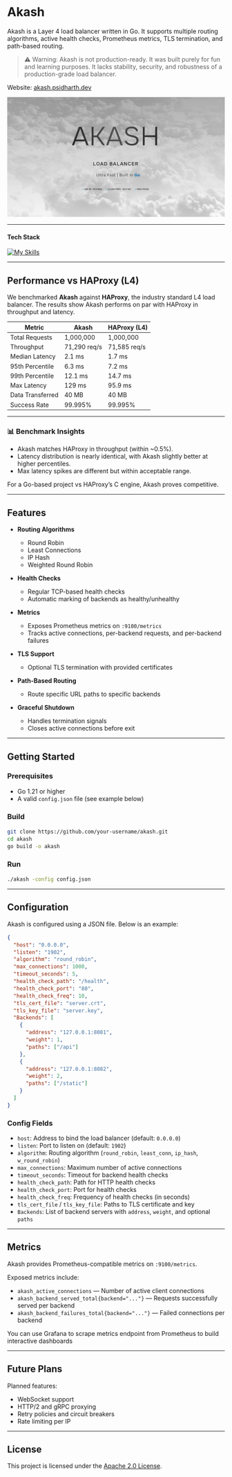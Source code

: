 # Akash

Akash is a Layer 4 load balancer written in Go.
It supports multiple routing algorithms, active health checks, Prometheus metrics, TLS termination, and path-based routing.

> ⚠️ Warning: Akash is not production-ready. It was built purely for fun and learning purposes. It lacks stability, security, and robustness of a production-grade load balancer.

Website: [akash.psidharth.dev](https://akash.psidharth.dev/)

![alt text](./Akash.jpeg)

---

#### Tech Stack

[![My Skills](https://skillicons.dev/icons?i=golang,prometheus,grafana,docker)](https://skillicons.dev)

---

## Performance vs HAProxy (L4)

We benchmarked **Akash** against **HAProxy**, the industry standard L4 load balancer.
The results show Akash performs on par with HAProxy in throughput and latency.

| Metric           | Akash        | HAProxy (L4) |
| ---------------- | ------------ | ------------ |
| Total Requests   | 1,000,000    | 1,000,000    |
| Throughput       | 71,290 req/s | 71,585 req/s |
| Median Latency   | 2.1 ms       | 1.7 ms       |
| 95th Percentile  | 6.3 ms       | 7.2 ms       |
| 99th Percentile  | 12.1 ms      | 14.7 ms      |
| Max Latency      | 129 ms       | 95.9 ms      |
| Data Transferred | 40 MB        | 40 MB        |
| Success Rate     | 99.995%      | 99.995%      |

---

### 📊 Benchmark Insights

- Akash matches HAProxy in throughput (within \~0.5%).
- Latency distribution is nearly identical, with Akash slightly better at higher percentiles.
- Max latency spikes are different but within acceptable range.

For a Go-based project vs HAProxy’s C engine, Akash proves competitive.

---

## Features

- **Routing Algorithms**

  - Round Robin
  - Least Connections
  - IP Hash
  - Weighted Round Robin

- **Health Checks**

  - Regular TCP-based health checks
  - Automatic marking of backends as healthy/unhealthy

- **Metrics**

  - Exposes Prometheus metrics on `:9100/metrics`
  - Tracks active connections, per-backend requests, and per-backend failures

- **TLS Support**

  - Optional TLS termination with provided certificates

- **Path-Based Routing**

  - Route specific URL paths to specific backends

- **Graceful Shutdown**

  - Handles termination signals
  - Closes active connections before exit

---

## Getting Started

### Prerequisites

- Go 1.21 or higher
- A valid `config.json` file (see example below)

### Build

```bash
git clone https://github.com/your-username/akash.git
cd akash
go build -o akash
```

### Run

```bash
./akash -config config.json
```

---

## Configuration

Akash is configured using a JSON file. Below is an example:

```json
{
  "host": "0.0.0.0",
  "listen": "1902",
  "algorithm": "round_robin",
  "max_connections": 1000,
  "timeout_seconds": 5,
  "health_check_path": "/health",
  "health_check_port": "80",
  "health_check_freq": 10,
  "tls_cert_file": "server.crt",
  "tls_key_file": "server.key",
  "Backends": [
    {
      "address": "127.0.0.1:8081",
      "weight": 1,
      "paths": ["/api"]
    },
    {
      "address": "127.0.0.1:8082",
      "weight": 2,
      "paths": ["/static"]
    }
  ]
}
```

### Config Fields

- `host`: Address to bind the load balancer (default: `0.0.0.0`)
- `listen`: Port to listen on (default: `1902`)
- `algorithm`: Routing algorithm (`round_robin`, `least_conn`, `ip_hash`, `w_round_robin`)
- `max_connections`: Maximum number of active connections
- `timeout_seconds`: Timeout for backend health checks
- `health_check_path`: Path for HTTP health checks
- `health_check_port`: Port for health checks
- `health_check_freq`: Frequency of health checks (in seconds)
- `tls_cert_file` / `tls_key_file`: Paths to TLS certificate and key
- `Backends`: List of backend servers with `address`, `weight`, and optional `paths`

---

## Metrics

Akash provides Prometheus-compatible metrics on `:9100/metrics`.

Exposed metrics include:

- `akash_active_connections` — Number of active client connections
- `akash_backend_served_total{backend="..."}` — Requests successfully served per backend
- `akash_backend_failures_total{backend="..."}` — Failed connections per backend

You can use Grafana to scrape metrics endpoint from Prometheus to build interactive dashboards

---

## Future Plans

Planned features:

- WebSocket support
- HTTP/2 and gRPC proxying
- Retry policies and circuit breakers
- Rate limiting per IP

---

## License

This project is licensed under the [Apache 2.0 License](./LICENSE).
